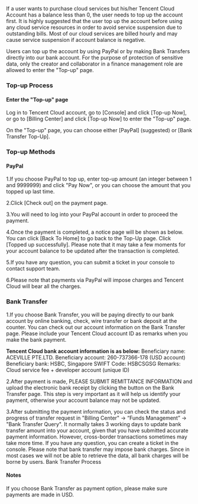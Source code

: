 If a user wants to purchase cloud services but his/her Tencent Cloud Account has a balance less than 0, the user needs to top up the account first. It is highly suggested that the user top up the account before using any cloud service resources in order to avoid service suspension due to outstanding bills. Most of our cloud services are billed hourly and may cause service suspension if account balance is negative. 

Users can top up the account by using PayPal or by making Bank Transfers directly into our bank account.
For the purpose of protection of sensitive data, only the creator and collaborator in a finance management role are allowed to enter the "Top-up" page.

### Top-up Process

#### Enter the "Top-up" page

Log in to Tencent Cloud account, go to [Console] and click [Top-up Now], or go to [Billing Center] and click [Top-up Now] to enter the "Top-up" page.

On the "Top-up" page, you can choose either [PayPal] (suggested) or [Bank Transfer Top-Up]. 


### Top-up Methods

#### PayPal

1.If you choose PayPal to top up, enter top-up amount (an integer between 1 and 9999999) and click "Pay Now", or you can choose the amount that you topped up last time.

2.Click [Check out] on the payment page.

3.You will need to log into your PayPal account in order to proceed the payment. 

4.Once the payment is completed, a notice page will be shown as below. You can click [Back To Home] to go back to the Top-Up page. Click [Topped up successfully]. Please note that it may take a few moments for your account balance to be updated after the transaction is completed. 


5.If you have any question, you can submit a ticket in your console to contact support team.

6.Please note that payments via PayPal will impose charges and Tencent Cloud will bear all the charges.

### Bank Transfer

1.If you choose Bank Transfer, you will be paying directly to our bank account by online banking, check, wire transfer or bank deposit at the counter. You can check out our account information on the Bank Transfer page. Please include your Tencent Cloud account ID as remarks when you make the bank payment. 

**Tencent Cloud bank account information is as below:**
Beneficiary name:  ACEVILLE PTE.LTD.
Beneficiary account:  260-737366-178 (USD account)
Beneficiary bank: HSBC, Singapore
SWIFT Code:  HSBCSGSG
Remarks:  Cloud service fee + developer account (unique ID)

2.After payment is made, PLEASE SUBMIT REMITTANCE INFORMATION and upload the electronic bank receipt by clicking the button on the Bank Transfer page. This step is very important as it will help us identify your payment, otherwise your account balance may not be updated. 


3.After submitting the payment information, you can check the status and progress of transfer request in "Billing Center" -> “Funds Management” -> "Bank Transfer Query". It normally takes 3 working days to update bank transfer amount into your account, given that you have submitted accurate payment information. However, cross-border transactions sometimes may take more time. If you have any question, you can create a ticket in the console. 
Please note that bank transfer may impose bank charges. Since in most cases we will not be able to retrieve the data, all bank charges will be borne by users. Bank Transfer Process

#### Notes

If you choose Bank Transfer as payment option, please make sure payments are made in USD. 